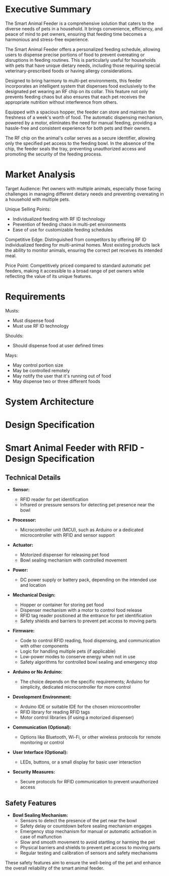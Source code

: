 # Executive Summary

The Smart Animal Feeder is a comprehensive solution that caters to the diverse needs of pets in a household. It brings convenience, efficiency, and peace of mind to pet owners, ensuring that feeding time becomes a harmonious and stress-free experience.

The Smart Animal Feeder offers a personalized feeding schedule, allowing users to dispense precise portions of food to prevent overeating or disruptions in feeding routines. This is particularly useful for households with pets that have unique dietary needs, including those requiring special veterinary-prescribed foods or having allergy considerations.

Designed to bring harmony to multi-pet environments, this feeder incorporates an intelligent system that dispenses food exclusively to the designated pet wearing an RF chip on its collar. This feature not only prevents feeding chaos but also ensures that each pet receives the appropriate nutrition without interference from others.

Equipped with a spacious hopper, the feeder can store and maintain the freshness of a week's worth of food. The automatic dispensing mechanism, powered by a motor, eliminates the need for manual feeding, providing a hassle-free and consistent experience for both pets and their owners.

The RF chip on the animal's collar serves as a secure identifier, allowing only the specified pet access to the feeding bowl. In the absence of the chip, the feeder seals the tray, preventing unauthorized access and promoting the security of the feeding process.

# Market Analysis

Target Audience: Pet owners with multiple animals, especially those facing challenges in managing different dietary needs and preventing overeating in a household with multiple pets.

Unique Selling Points:
- Individualized feeding with RF ID technology
- Prevention of feeding chaos in multi-pet environments
- Ease of use for customizable feeding schedules

Competitive Edge:
Distinguished from competitors by offering RF ID individualized feeding for multi-animal homes. Most existing products lack the ability to monitor animals, ensuring the correct pet receives its intended meal.

Price Point:
Competitively priced compared to standard automatic pet feeders, making it accessible to a broad range of pet owners while reflecting the value of its unique features.

# Requirements

Musts:
- Must dispense food 
- Must use RF ID technology

Shoulds:
- Should dispense food at user defined times

Mays:
- May control portion size
- May be controlled remotely
- May notify the user that it's running out of food
- May dispense two or three different foods

# System Architecture

# Design Specification
# Smart Animal Feeder with RFID - Design Specification

## Technical Details

- **Sensor:**
  - RFID reader for pet identification
  - Infrared or pressure sensors for detecting pet presence near the bowl

- **Processor:**
  - Microcontroller unit (MCU), such as Arduino or a dedicated microcontroller with RFID and sensor support

- **Actuator:**
  - Motorized dispenser for releasing pet food
  - Bowl sealing mechanism with controlled movement

- **Power:**
  - DC power supply or battery pack, depending on the intended use and location

- **Mechanical Design:**
  - Hopper or container for storing pet food
  - Dispenser mechanism with a motor to control food release
  - RFID tag reader positioned at the entrance for pet identification
  - Safety shields and barriers to prevent pet access to moving parts

- **Firmware:**
  - Code to control RFID reading, food dispensing, and communication with other components
  - Logic for handling multiple pets (if applicable)
  - Low-power modes to conserve energy when not in use
  - Safety algorithms for controlled bowl sealing and emergency stop

- **Arduino or No Arduino:**
  - The choice depends on the specific requirements; Arduino for simplicity, dedicated microcontroller for more control

- **Development Environment:**
  - Arduino IDE or suitable IDE for the chosen microcontroller
  - RFID library for reading RFID tags
  - Motor control libraries (if using a motorized dispenser)

- **Communication (Optional):**
  - Options like Bluetooth, Wi-Fi, or other wireless protocols for remote monitoring or control

- **User Interface (Optional):**
  - LEDs, buttons, or a small display for basic user interaction

- **Security Measures:**
  - Secure protocols for RFID communication to prevent unauthorized access

## Safety Features

- **Bowl Sealing Mechanism:**
  - Sensors to detect the presence of the pet near the bowl
  - Safety delay or countdown before sealing mechanism engages
  - Emergency stop mechanism for manual or automatic activation in case of malfunction
  - Slow and smooth movement to avoid startling or harming the pet
  - Physical barriers and shields to prevent pet access to moving parts
  - Regular testing and calibration of sensors and safety mechanisms

These safety features aim to ensure the well-being of the pet and enhance the overall reliability of the smart animal feeder.
